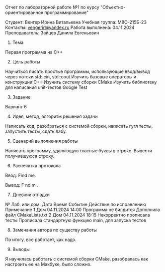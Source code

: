 Отчет по лабораторной работе №1 по курсу "Объектно-ориентированное программирование"

Студент: Венгер Ирина Витальевна
Учебная группа: M8О-215Б-23
Контакты: vengerir@yandex.ru
Работа выполнена: 04.11.2024
Преподаватель: Зайцев Данила Евгеньевич

1. Тема

Первая программа на C++

2. Цель работы

Научиться писать простые программы, использующие ввод/вывод через потоки std::cin, std::cout
Изучить базовые операторы и конструкции C++
Изучить систему сборки CMake
Изучить библиотеку для написания unit-тестов Google Test

3. Задание

Вариант 6

4. Идея, метод, алгоритм решения задачи

Написать код, разобраться с системой сборки, написать гугл тесты, запустить тесты, сдать лабу.

5. Сценарий выполнения работы

Написать программу, удаляющую гласные буквы в строке. Вывести получившуюся строку.

6. Распечатка протокола

Ввод:
Find me.

Вывод:
F nd m .

7. Дневник отладки

№	Лаб. или дом.	Дата	Время	Событие	Действие по исправлению	Примечание
1	Дом	04.11.2024	14:00	Программа не билдится	Дополнила файл CMakeLists.txt
2	Дом	04.11.2024	18:15	Некорректно прописала тесты Прописала стандартную функцию main, для запуска тестов

8. Замечания автора по существу работы

По итогу, все работает, как надо.

9. Выводы

Я научилась работать с системой сборки CMake, разобралась как настроить ее на Макбуке, было сложно.
